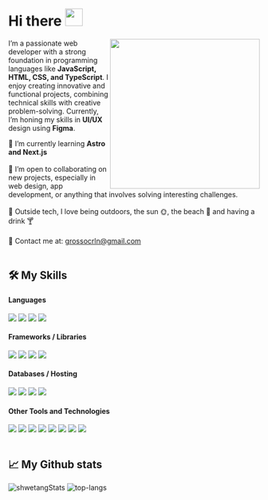 <h1>Hi there <img src="https://media.giphy.com/media/hvRJCLFzcasrR4ia7z/giphy.gif" width="35"></h1>
<img align="right" width=300px alt="" src="https://media3.giphy.com/media/v1.Y2lkPTc5MGI3NjExMmhsaDF1ZGN1eWc0dmFzMDF5MzNocHd0d2NhcDBhZzZrcnlnc3QxdCZlcD12MV9pbnRlcm5hbF9naWZfYnlfaWQmY3Q9cw/xCJ6CBmBLIm7DZ3jL7/giphy.webp" />

I’m a passionate web developer with a strong foundation in programming languages like <strong>JavaScript, HTML, CSS, and TypeScript</strong>. I enjoy creating innovative and functional projects, combining technical skills with creative problem-solving. Currently, I’m honing my skills in <strong>UI/UX</strong> design using <strong>Figma</strong>.

🧠 I’m currently learning <strong>Astro and Next.js</strong>
<br></br>
💪 I’m open to collaborating on new projects, especially in web design, app development, or anything that involves solving interesting challenges.
<br></br>
🌊 Outside tech, I love being outdoors, the sun 🌞, the beach 🌊 and having a drink 🍸
<br></br>
💌 Contact me at: <a href="grossocrln@gmail.com">grossocrln@gmail.com</a>
<br></br>

## 🛠️ My Skills

<h4> Languages </h4>
<span> 
  <img src="https://img.shields.io/badge/HTML5-E34F26?style=for-the-badge&logo=html5&logoColor=white">
  <img src="https://img.shields.io/badge/CSS3-1572B6?style=for-the-badge&logo=css3&logoColor=white">
  <img src="https://img.shields.io/badge/JavaScript-F7DF1E?style=for-the-badge&logo=javascript&logoColor=black">
  <img src= "https://img.shields.io/badge/typescript-%23007ACC.svg?style=for-the-badge&logo=typescript&logoColor=white">

<h4> Frameworks / Libraries </h4>
<span>
 <img src= "https://img.shields.io/badge/angular-%23DD0031.svg?style=for-the-badge&logo=angular&logoColor=white">
  <img src= "https://img.shields.io/badge/spring-%236DB33F.svg?style=for-the-badge&logo=spring&logoColor=white">
  <img src= "https://img.shields.io/badge/bootstrap-%238511FA.svg?style=for-the-badge&logo=bootstrap&logoColor=white">
  <img src= "https://img.shields.io/badge/react-%2320232a.svg?style=for-the-badge&logo=react&logoColor=%2361DAFB">

<h4> Databases / Hosting</h4>
<span>
  <img src= "https://img.shields.io/badge/firebase-a08021?style=for-the-badge&logo=firebase&logoColor=ffcd34">
  <img src= "https://img.shields.io/badge/mysql-4479A1.svg?style=for-the-badge&logo=mysql&logoColor=white">
  <img src= "https://img.shields.io/badge/netlify-%23000000.svg?style=for-the-badge&logo=netlify&logoColor=#00C7B7">
  <img src= "https://img.shields.io/badge/heroku-%23430098.svg?style=for-the-badge&logo=heroku&logoColor=white"> 
 
<h4>Other Tools and Technologies</h4>
<span>
<img src="https://img.shields.io/badge/figma-%23F24E1E.svg?style=for-the-badge&logo=figma&logoColor=white">
<img src="https://img.shields.io/badge/Canva-%2300C4CC.svg?style=for-the-badge&logo=Canva&logoColor=white">
<img src="https://img.shields.io/badge/git-%23F05033.svg?style=for-the-badge&logo=git&logoColor=white">
<img src="https://img.shields.io/badge/github-%23121011.svg?style=for-the-badge&logo=github&logoColor=white">
<img src="https://img.shields.io/badge/Notion-%23000000.svg?style=for-the-badge&logo=notion&logoColor=white">
<img src="https://img.shields.io/badge/Trello-%23026AA7.svg?style=for-the-badge&logo=Trello&logoColor=white">
<img src="https://img.shields.io/badge/Postman-FF6C37?style=for-the-badge&logo=postman&logoColor=white">
<img src="https://img.shields.io/badge/Discord-%235865F2.svg?style=for-the-badge&logo=discord&logoColor=white">
<br />
<br />

## 📈 My Github stats
<p>
  <img src="https://github-readme-stats.vercel.app/api?username=carogrosso&theme=light&show_icons=true" alt="shwetangStats" /> 
  <img src="https://github-readme-stats.vercel.app/api/top-langs/?username=carogrosso&layout=compact&theme=light" alt="top-langs" />
</p>
